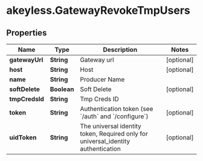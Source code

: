 # akeyless.GatewayRevokeTmpUsers

## Properties

Name | Type | Description | Notes
------------ | ------------- | ------------- | -------------
**gatewayUrl** | **String** | Gateway url | [optional] 
**host** | **String** | Host | [optional] 
**name** | **String** | Producer Name | 
**softDelete** | **Boolean** | Soft Delete | [optional] 
**tmpCredsId** | **String** | Tmp Creds ID | 
**token** | **String** | Authentication token (see &#x60;/auth&#x60; and &#x60;/configure&#x60;) | [optional] 
**uidToken** | **String** | The universal identity token, Required only for universal_identity authentication | [optional] 


